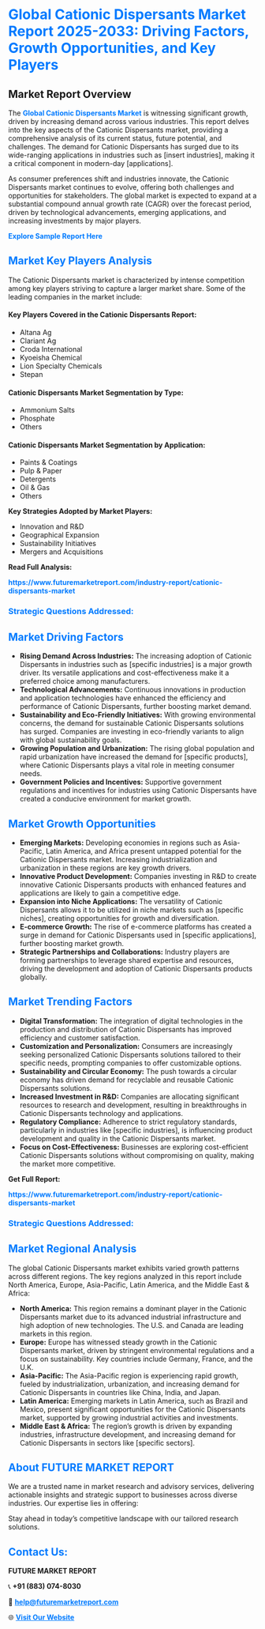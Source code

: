 <h1 style="color: #007BFF;">Global Cationic Dispersants Market Report 2025-2033: Driving Factors, Growth Opportunities, and Key Players</h1>

<section id="overview">
<h2>Market Report Overview</h2>
<p>The <a href="https://www.futuremarketreport.com/industry-report/cationic-dispersants-market" style="color: #007BFF; text-decoration: none;"><strong>Global Cationic Dispersants Market</strong></a> is witnessing significant growth, driven by increasing demand across various industries. This report delves into the key aspects of the Cationic Dispersants market, providing a comprehensive analysis of its current status, future potential, and challenges. The demand for Cationic Dispersants has surged due to its wide-ranging applications in industries such as [insert industries], making it a critical component in modern-day [applications].</p>
<p>As consumer preferences shift and industries innovate, the Cationic Dispersants market continues to evolve, offering both challenges and opportunities for stakeholders. The global market is expected to expand at a substantial compound annual growth rate (CAGR) over the forecast period, driven by technological advancements, emerging applications, and increasing investments by major players.</p>
</section>

<section id="overview">
<p><a href="https://www.futuremarketreport.com/request-sample/reportId=29560" style="color: #007BFF; text-decoration: none;"><strong>Explore Sample Report Here</strong></a></p>
</section>

<section id="key-players">
<h2 style="color: #007BFF;">Market Key Players Analysis</h2>
<p>The Cationic Dispersants market is characterized by intense competition among key players striving to capture a larger market share. Some of the leading companies in the market include:</p>
<h4>Key Players Covered in the Cationic Dispersants Report:</h4>
<ul><li>Altana Ag</li><li>Clariant Ag</li><li>Croda International</li><li>Kyoeisha Chemical</li><li>Lion Specialty Chemicals</li><li>Stepan</li></ul>
<h4>Cationic Dispersants Market Segmentation by Type:</h4>
<ul><li>Ammonium Salts</li><li>Phosphate</li><li>Others</li></ul>

<h4>Cationic Dispersants Market Segmentation by Application:</h4>
<ul><li>Paints &amp; Coatings</li><li>Pulp &amp; Paper</li><li>Detergents</li><li>Oil &amp; Gas</li><li>Others</li></ul>
<p><strong>Key Strategies Adopted by Market Players:</strong></p>
<ul>
<li>Innovation and R&D</li>
<li>Geographical Expansion</li>
<li>Sustainability Initiatives</li>
<li>Mergers and Acquisitions</li>
</ul>
</section>

<section>
<p><strong>Read Full Analysis: </strong></p><a href="https://www.futuremarketreport.com/industry-report/cationic-dispersants-market" style="color: #007BFF; text-decoration: none;"><strong>https://www.futuremarketreport.com/industry-report/cationic-dispersants-market</strong></a>
<h3 style="color: #007BFF;">Strategic Questions Addressed:</h3>
</section>

<section id="driving-factors">
<h2 style="color: #007BFF;">Market Driving Factors</h2>
<ul>
<li><strong>Rising Demand Across Industries:</strong> The increasing adoption of Cationic Dispersants in industries such as [specific industries] is a major growth driver. Its versatile applications and cost-effectiveness make it a preferred choice among manufacturers.</li>
<li><strong>Technological Advancements:</strong> Continuous innovations in production and application technologies have enhanced the efficiency and performance of Cationic Dispersants, further boosting market demand.</li>
<li><strong>Sustainability and Eco-Friendly Initiatives:</strong> With growing environmental concerns, the demand for sustainable Cationic Dispersants solutions has surged. Companies are investing in eco-friendly variants to align with global sustainability goals.</li>
<li><strong>Growing Population and Urbanization:</strong> The rising global population and rapid urbanization have increased the demand for [specific products], where Cationic Dispersants plays a vital role in meeting consumer needs.</li>
<li><strong>Government Policies and Incentives:</strong> Supportive government regulations and incentives for industries using Cationic Dispersants have created a conducive environment for market growth.</li>
</ul>
</section>

<section id="growth-opportunities">
<h2 style="color: #007BFF;">Market Growth Opportunities</h2>
<ul>
<li><strong>Emerging Markets:</strong> Developing economies in regions such as Asia-Pacific, Latin America, and Africa present untapped potential for the Cationic Dispersants market. Increasing industrialization and urbanization in these regions are key growth drivers.</li>
<li><strong>Innovative Product Development:</strong> Companies investing in R&D to create innovative Cationic Dispersants products with enhanced features and applications are likely to gain a competitive edge.</li>
<li><strong>Expansion into Niche Applications:</strong> The versatility of Cationic Dispersants allows it to be utilized in niche markets such as [specific niches], creating opportunities for growth and diversification.</li>
<li><strong>E-commerce Growth:</strong> The rise of e-commerce platforms has created a surge in demand for Cationic Dispersants used in [specific applications], further boosting market growth.</li>
<li><strong>Strategic Partnerships and Collaborations:</strong> Industry players are forming partnerships to leverage shared expertise and resources, driving the development and adoption of Cationic Dispersants products globally.</li>
</ul>
</section>

<section id="trending-factors">
<h2 style="color: #007BFF;">Market Trending Factors</h2>
<ul>
<li><strong>Digital Transformation:</strong> The integration of digital technologies in the production and distribution of Cationic Dispersants has improved efficiency and customer satisfaction.</li>
<li><strong>Customization and Personalization:</strong> Consumers are increasingly seeking personalized Cationic Dispersants solutions tailored to their specific needs, prompting companies to offer customizable options.</li>
<li><strong>Sustainability and Circular Economy:</strong> The push towards a circular economy has driven demand for recyclable and reusable Cationic Dispersants solutions.</li>
<li><strong>Increased Investment in R&D:</strong> Companies are allocating significant resources to research and development, resulting in breakthroughs in Cationic Dispersants technology and applications.</li>
<li><strong>Regulatory Compliance:</strong> Adherence to strict regulatory standards, particularly in industries like [specific industries], is influencing product development and quality in the Cationic Dispersants market.</li>
<li><strong>Focus on Cost-Effectiveness:</strong> Businesses are exploring cost-efficient Cationic Dispersants solutions without compromising on quality, making the market more competitive.</li>
</ul>
</section>

<section>
<p><strong>Get Full Report: </strong></p><a href="https://www.futuremarketreport.com/industry-report/cationic-dispersants-market" style="color: #007BFF; text-decoration: none;"><strong>https://www.futuremarketreport.com/industry-report/cationic-dispersants-market</strong></a>
<h3 style="color: #007BFF;">Strategic Questions Addressed:</h3>
</section>


<section id="regional-analysis">
<h2 style="color: #007BFF;">Market Regional Analysis</h2>
<p>The global Cationic Dispersants market exhibits varied growth patterns across different regions. The key regions analyzed in this report include North America, Europe, Asia-Pacific, Latin America, and the Middle East & Africa:</p>
<ul>
<li><strong>North America:</strong> This region remains a dominant player in the Cationic Dispersants market due to its advanced industrial infrastructure and high adoption of new technologies. The U.S. and Canada are leading markets in this region.</li>
<li><strong>Europe:</strong> Europe has witnessed steady growth in the Cationic Dispersants market, driven by stringent environmental regulations and a focus on sustainability. Key countries include Germany, France, and the U.K.</li>
<li><strong>Asia-Pacific:</strong> The Asia-Pacific region is experiencing rapid growth, fueled by industrialization, urbanization, and increasing demand for Cationic Dispersants in countries like China, India, and Japan.</li>
<li><strong>Latin America:</strong> Emerging markets in Latin America, such as Brazil and Mexico, present significant opportunities for the Cationic Dispersants market, supported by growing industrial activities and investments.</li>
<li><strong>Middle East & Africa:</strong> The region’s growth is driven by expanding industries, infrastructure development, and increasing demand for Cationic Dispersants in sectors like [specific sectors].</li>
</ul>
</section>

<footer>
<h2 style="color: #007BFF;">About FUTURE MARKET REPORT</h2>
<p>We are a trusted name in market research and advisory services, delivering actionable insights and strategic support to businesses across diverse industries. Our expertise lies in offering:</p>

<p>Stay ahead in today’s competitive landscape with our tailored research solutions.</p>

<h2 style="color: #007BFF;">Contact Us:</h2>
<p><strong>FUTURE MARKET REPORT</strong></p>
<p>📞 <strong>+91 (883) 074-8030</strong></p>
<p>📧 <strong><a href="mailto:help@futuremarketreport.com" style="color: #007BFF;">help@futuremarketreport.com</a></strong></p>
<p>🌐 <strong><a href="https://www.futuremarketreport.com/" style="color: #007BFF;">Visit Our Website</a></strong></p>
</footer>